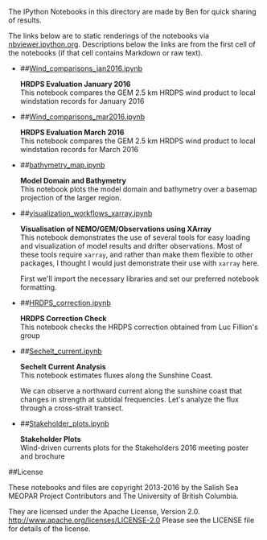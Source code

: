 The IPython Notebooks in this directory are made by Ben for
quick sharing of results.

The links below are to static renderings of the notebooks via
[nbviewer.ipython.org](http://nbviewer.ipython.org/).
Descriptions below the links are from the first cell of the notebooks
(if that cell contains Markdown or raw text).

* ##[Wind_comparisons_jan2016.ipynb](http://nbviewer.ipython.org/urls/bitbucket.org/salishsea/analysis-ben/raw/tip/notebooks/Wind_comparisons_jan2016.ipynb)  
    
    **HRDPS Evaluation January 2016**  
    This notebook compares the GEM 2.5 km HRDPS wind product to local windstation records for January 2016  

* ##[Wind_comparisons_mar2016.ipynb](http://nbviewer.ipython.org/urls/bitbucket.org/salishsea/analysis-ben/raw/tip/notebooks/Wind_comparisons_mar2016.ipynb)  
    
    **HRDPS Evaluation March 2016**  
    This notebook compares the GEM 2.5 km HRDPS wind product to local windstation records for March 2016  

* ##[bathymetry_map.ipynb](http://nbviewer.ipython.org/urls/bitbucket.org/salishsea/analysis-ben/raw/tip/notebooks/bathymetry_map.ipynb)  
    
    **Model Domain and Bathymetry**  
    This notebook plots the model domain and bathymetry over a basemap projection of the larger region.  

* ##[visualization_workflows_xarray.ipynb](http://nbviewer.ipython.org/urls/bitbucket.org/salishsea/analysis-ben/raw/tip/notebooks/visualization_workflows_xarray.ipynb)  
    
    **Visualisation of NEMO/GEM/Observations using XArray**  
    This notebook demonstrates the use of several tools for easy loading and visualization of model results and drifter observations. Most of these tools require `xarray`, and rather than make them flexible to other packages, I thought I would just demonstrate their use with `xarray` here.  
      
    First we'll import the necessary libraries and set our preferred notebook formatting.  

* ##[HRDPS_correction.ipynb](http://nbviewer.ipython.org/urls/bitbucket.org/salishsea/analysis-ben/raw/tip/notebooks/HRDPS_correction.ipynb)  
    
    **HRDPS Correction Check**  
    This notebook checks the HRDPS correction obtained from Luc Fillion's group  

* ##[Sechelt_current.ipynb](http://nbviewer.ipython.org/urls/bitbucket.org/salishsea/analysis-ben/raw/tip/notebooks/Sechelt_current.ipynb)  
    
    **Sechelt Current Analysis**  
    This notebook estimates fluxes along the Sunshine Coast.  
      
    We can observe a northward current along the sunshine coast that changes in strength at subtidal frequencies. Let's analyze the flux through a cross-strait transect.  

* ##[Stakeholder_plots.ipynb](http://nbviewer.ipython.org/urls/bitbucket.org/salishsea/analysis-ben/raw/tip/notebooks/Stakeholder_plots.ipynb)  
    
    **Stakeholder Plots**  
    Wind-driven currents plots for the Stakeholders 2016 meeting poster and brochure  


##License

These notebooks and files are copyright 2013-2016
by the Salish Sea MEOPAR Project Contributors
and The University of British Columbia.

They are licensed under the Apache License, Version 2.0.
http://www.apache.org/licenses/LICENSE-2.0
Please see the LICENSE file for details of the license.
